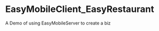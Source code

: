 EasyMobileClient_EasyRestaurant
===============================

A Demo of using EasyMobileServer to create a biz 